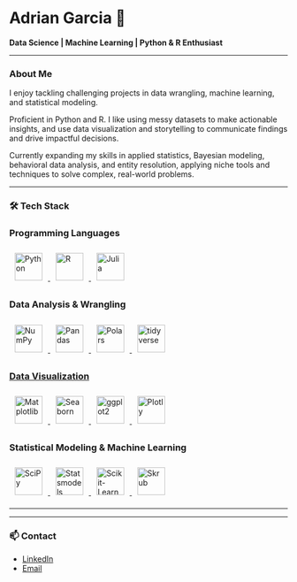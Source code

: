 # Adrian Garcia 🚀
**Data Science | Machine Learning | Python & R Enthusiast**

---

### About Me
I enjoy tackling challenging projects in data wrangling, machine learning, and statistical modeling.

Proficient in Python and R. I like using messy datasets to make actionable insights, and use data visualization and storytelling to communicate findings and drive impactful decisions.

Currently expanding my skills in applied statistics, Bayesian modeling, behavioral data analysis, and entity resolution, applying niche tools and techniques to solve complex, real-world problems.

---

### 🛠 Tech Stack

<!-- Programming Languages -->
<h3>Programming Languages</h3>
<a href="https://www.python.org/" target="_blank"> <!-- Python -->
<img style="margin: 10px" src="https://cdn.jsdelivr.net/gh/devicons/devicon@latest/icons/python/python-original.svg" alt="Python" height ="50"/>
</a>  
<a href="https://www.r-project.org/" target="_blank"> <!-- R -->
<img style="margin: 10px" src="https://cdn.jsdelivr.net/gh/devicons/devicon@latest/icons/r/r-original.svg" alt="R" height ="50"/>
</a>
<a href="https://julialang.org/" target="_blank"> <!-- Julia -->
<img style="margin: 10px" src="https://cdn.jsdelivr.net/gh/devicons/devicon@latest/icons/julia/julia-original.svg" alt="Julia" height ="50"/>
</a>

<!-- Data Analysis -->
<h3>Data Analysis & Wrangling</h3>
<a href="https://numpy.org/doc/" target="_blank"> <!-- NumPy -->
<img style="margin: 10px" src="https://cdn.jsdelivr.net/gh/devicons/devicon@latest/icons/numpy/numpy-original.svg" alt="NumPy" height ="50"/>
</a>
<a href="https://pandas.pydata.org/docs/" target="_blank"> <!-- Pandas -->
<img style="margin: 10px" src="https://cdn.jsdelivr.net/gh/devicons/devicon@latest/icons/pandas/pandas-original.svg" alt="Pandas" height ="50"/>
</a>   
<a href="https://pola.rs/" target="_blank"> <!-- Polars -->
<img style="margin: 10px" src="https://avatars.githubusercontent.com/u/83768144?v=4" alt="Polars" height ="50"/>
</a> 
<a href="https://www.tidyverse.org/" target="_blank"> <!-- tidyverse -->
<img style="margin: 10px" src="https://tidyverse.tidyverse.org/logo.png" alt="tidyverse" height ="50"/>
  
<!-- Data Visualization -->
<h3>Data Visualization</h3>
<a href="https://matplotlib.org/" target="_blank"> <!-- Matplotlib -->
<img style="margin: 10px" src="https://cdn.jsdelivr.net/gh/devicons/devicon@latest/icons/matplotlib/matplotlib-original.svg" alt="Matplotlib" height="50"/>
</a>
<a href="https://seaborn.pydata.org/index.html" target="_blank"> <!-- Seaborn -->
<img style="margin: 10px" src="https://seaborn.pydata.org/_images/logo-mark-lightbg.svg" alt="Seaborn" height="50"/>
</a>
<a href="https://ggplot2.tidyverse.org/" target="_blank"> <!-- ggplot2 -->
<img style="margin: 10px" src="https://ggplot2.tidyverse.org/logo.png" alt="ggplot2" height="50"/> 
</a>
<a href="https://plotly.com/" target="_blank"> <!-- Plotly -->
<img style="margin: 10px" src="https://cdn.jsdelivr.net/gh/devicons/devicon/icons/plotly/plotly-original.svg" alt="Plotly" height="50"/> 
</a>

<!-- Statistical Modeling & Machine Learning -->
<h3>Statistical Modeling & Machine Learning</h3>
<a href="https://scipy.org/" target="_blank"> <!-- SciPy -->
<img style="margin: 10px" src="https://images.opencollective.com/scipy/c7e4afc/logo/256.png" alt="SciPy" height ="50"/>
</a>
<a href="https://www.statsmodels.org/stable/index.html" target="_blank"> <!-- Statsmodels -->
<img style="margin: 10px" src="https://www.statsmodels.org/stable/_images/statsmodels-logo-v2-no-text.svg" alt="Statsmodels" height ="50"/>
</a>
<a href="https://scikit-learn.org/stable/" target="_blank"> <!-- Scikit-Learn -->
<img style="margin: 10px" src="https://upload.wikimedia.org/wikipedia/commons/thumb/0/05/Scikit_learn_logo_small.svg/1200px-Scikit_learn_logo_small.svg.png" alt="Scikit-Learn" height ="50"/>
</a>
<a href="https://skrub-data.org/stable/" target="_blank"> <!-- Skrub -->
<img style="margin: 10px" src="https://camo.githubusercontent.com/1aec270fe7bc344343c3522dcc47f33339fd7fb52b0e091b27d45219ac220566/68747470733a2f2f736b7275622d646174612e6769746875622e696f2f737461626c652f5f7374617469632f736b7275622e737667" alt="Skrub" height ="50"/>
<a href="https://feature-engine.trainindata.com/en/latest/" target="_blank"> <!-- Feature-engine -->
</a>


---



---

### 📫 Contact
- [LinkedIn](https://www.linkedin.com/in/adrian-garcia-0321-nyc/)  
- [Email](adriangarica0321@gmail.com)
